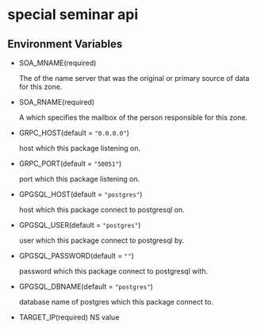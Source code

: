 # special seminar api

## Environment Variables

- SOA_MNAME(required)

  The <domain-name> of the name server that was the original or primary source of data for this zone.

- SOA_RNAME(required)

  A <domain-name> which specifies the mailbox of the person responsible for this zone.

- GRPC_HOST(default = `"0.0.0.0"`)

  host which this package listening on.

- GRPC_PORT(default = `"50051"`)

  port which this package listening on.

- GPGSQL_HOST(default = `"postgres"`)

  host which this package connect to postgresql on.

- GPGSQL_USER(default = `"postgres"`)

  user which this package connect to postgresql by.

- GPGSQL_PASSWORD(default = `""`)

  password which this package connect to postgresql with.

- GPGSQL_DBNAME(default = `"postgres"`)

  database name of postgres which this package connect to.

- TARGET_IP(required)
  NS value